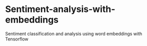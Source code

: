 # Sentiment-analysis-with-embeddings
Sentiment classification and analysis using word embeddings with Tensorflow
